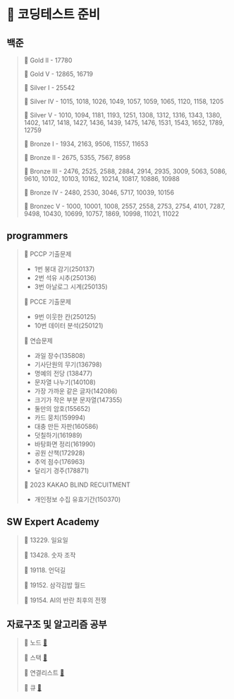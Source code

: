 # 🎯 코딩테스트 준비

## 백준
>
> 📌 Gold II - 17780
>
> 📌 Gold V - 12865, 16719
>
> 📌 Silver I - 25542
>
> 📌 Silver IV - 1015, 1018, 1026, 1049, 1057, 1059, 1065, 1120, 1158, 1205
>
> 📌 Silver V - 1010, 1094, 1181, 1193, 1251, 1308, 1312, 1316, 1343, 1380, 1402, 1417, 1418, 1427, 1436, 1439, 1475, 1476, 1531, 1543, 1652, 1789, 12759
>
> 📌 Bronze I - 1934, 2163, 9506, 11557, 11653
>
> 📌 Bronze II - 2675, 5355, 7567, 8958
>
> 📌 Bronze III - 2476, 2525, 2588, 2884, 2914, 2935, 3009, 5063, 5086, 9610, 10102, 10103, 10162, 10214, 10817, 10886, 10988
>
> 📌 Bronze IV - 2480, 2530, 3046, 5717, 10039, 10156
> 
> 📌 Bronzec V - 1000, 10001, 1008, 2557, 2558, 2753, 2754, 4101, 7287, 9498, 10430, 10699, 10757, 1869, 10998, 11021, 11022
>


## programmers

> 📌 PCCP 기출문제  
> - 1번 붕대 감기(250137)  
> - 2번 석유 시추(250136)  
> - 3번 아날로그 시계(250135)
>
> 📌 PCCE 기출문제
> - 9번 이웃한 칸(250125)
> - 10번 데이터 분석(250121)
>
> 📌 연습문제
> - 과일 장수(135808)
> - 기사단원의 무기(136798)
> - 명예의 전당 (138477)
> - 문자열 나누기(140108)
> - 가장 가까운 같은 글자(142086)
> - 크기가 작은 부분 문자열(147355)
> - 둘만의 암호(155652)
> - 카드 뭉치(159994)
> - 대충 만든 자판(160586)
> - 덧칠하기(161989)
> - 바탕화면 정리(161990)
> - 공원 산책(172928)
> - 추억 점수(176963)
> - 달리기 경주(178871)
>
> 📌 2023 KAKAO BLIND RECUITMENT
> - 개인정보 수집 유효기간(150370)


## SW Expert Academy

> 📌 13229. 일요일
> 
> 📌 13428. 숫자 조작
> 
> 📌 19118. 언덕길
> 
> 📌 19152. 삼각김밥 월드
>
> 📌 19154. AI의 반란 최후의 전쟁

## 자료구조 및 알고리즘 공부

> 📌 노드 [🔗](./자료구조/자료구조/Node.java)
>
> 📌 스택 [🔗](./자료구조/자료구조/스택.java)
>
> 📌 연결리스트 [🔗](./자료구조/자료구조/연결리스트.java)
>
> 📌 큐 [🔗](./자료구조/자료구조/큐.java)
